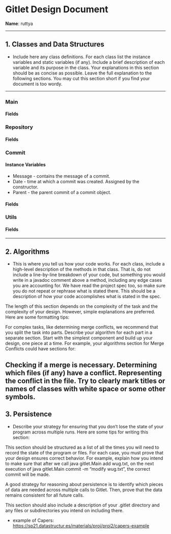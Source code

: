 # Gitlet Design Document
**Name**: ruttya

---

## 1. Classes and Data Structures
- Include here any class definitions. For each class list the instance variables and static variables (if any). Include a brief description of each variable and its purpose in the class. Your explanations in this section should be as concise as possible. Leave the full explanation to the following sections. You may cut this section short if you find your document is too wordy.

---

### Main
#### Fields
### Repository
#### Fields
### Commit
#### Instance Variables
- Message - contains the message of a commit. 
- Date - time at which a commit was created. Assigned by the constructor. 
- Parent - the parent commit of a commit object.
#### Fields
### Utils
#### Fields

---
## 2. Algorithms
- This is where you tell us how your code works. For each class, include a high-level description of the methods in that class. That is, do not include a line-by-line breakdown of your code, but something you would write in a javadoc comment above a method, including any edge cases you are accounting for. We have read the project spec too, so make sure you do not repeat or rephrase what is stated there. This should be a description of how your code accomplishes what is stated in the spec.

The length of this section depends on the complexity of the task and the complexity of your design. However, simple explanations are preferred. Here are some formatting tips:

For complex tasks, like determining merge conflicts, we recommend that you split the task into parts. Describe your algorithm for each part in a separate section. Start with the simplest component and build up your design, one piece at a time. For example, your algorithms section for Merge Conflicts could have sections for:

Checking if a merge is necessary.
Determining which files (if any) have a conflict.
Representing the conflict in the file.
Try to clearly mark titles or names of classes with white space or some other symbols.
---

## 3. Persistence
- Describe your strategy for ensuring that you don’t lose the state of your program across multiple runs. Here are some tips for writing this section:

This section should be structured as a list of all the times you will need to record the state of the program or files. For each case, you must prove that your design ensures correct behavior. For example, explain how you intend to make sure that after we call java gitlet.Main add wug.txt, on the next execution of java gitlet.Main commit -m “modify wug.txt”, the correct commit will be made.

A good strategy for reasoning about persistence is to identify which pieces of data are needed across multiple calls to Gitlet. Then, prove that the data remains consistent for all future calls.

This section should also include a description of your .gitlet directory and any files or subdirectories you intend on including there.
- example of Capers: https://sp21.datastructur.es/materials/proj/proj2/capers-example